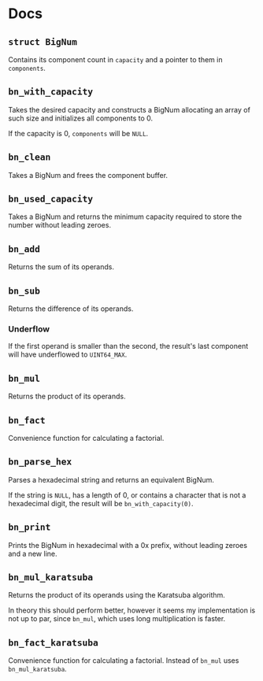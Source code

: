 # Docs

## `struct BigNum`

Contains its component count in `capacity` and a pointer to them in `components`.

## `bn_with_capacity`

Takes the desired capacity and constructs a BigNum allocating an array of
such size and initializes all components to 0.

If the capacity is 0, `components` will be `NULL`.

## `bn_clean`

Takes a BigNum and frees the component buffer.

## `bn_used_capacity`

Takes a BigNum and returns the minimum capacity required to store the number
without leading zeroes.

## `bn_add`

Returns the sum of its operands.

## `bn_sub`

Returns the difference of its operands.

### Underflow

If the first operand is smaller than the second, the result's last component
will have underflowed to `UINT64_MAX`.

## `bn_mul`

Returns the product of its operands.

## `bn_fact`

Convenience function for calculating a factorial.

## `bn_parse_hex`

Parses a hexadecimal string and returns an equivalent BigNum.

If the string is `NULL`, has a length of 0, or contains a character that is not
a hexadecimal digit, the result will be `bn_with_capacity(0)`.

## `bn_print`

Prints the BigNum in hexadecimal with a 0x prefix, without leading zeroes and
a new line.

## `bn_mul_karatsuba`

Returns the product of its operands using the Karatsuba algorithm.

In theory this should perform better, however it seems my implementation is not
up to par, since `bn_mul`, which uses long multiplication is faster.

## `bn_fact_karatsuba`

Convenience function for calculating a factorial. Instead of `bn_mul`
uses `bn_mul_karatsuba`.
